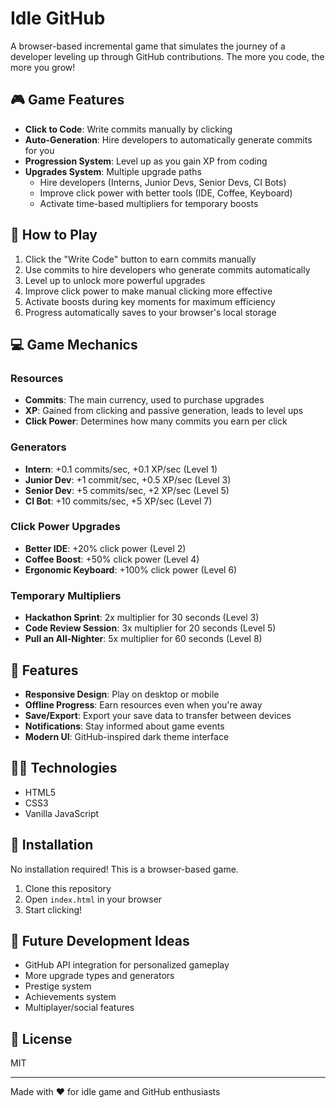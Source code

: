 # Idle GitHub

A browser-based incremental game that simulates the journey of a developer leveling up through GitHub contributions. The more you code, the more you grow!

## 🎮 Game Features

- **Click to Code**: Write commits manually by clicking
- **Auto-Generation**: Hire developers to automatically generate commits for you
- **Progression System**: Level up as you gain XP from coding
- **Upgrades System**: Multiple upgrade paths
  - Hire developers (Interns, Junior Devs, Senior Devs, CI Bots)
  - Improve click power with better tools (IDE, Coffee, Keyboard)
  - Activate time-based multipliers for temporary boosts

## 🚀 How to Play

1. Click the "Write Code" button to earn commits manually
2. Use commits to hire developers who generate commits automatically
3. Level up to unlock more powerful upgrades
4. Improve click power to make manual clicking more effective
5. Activate boosts during key moments for maximum efficiency
6. Progress automatically saves to your browser's local storage

## 💻 Game Mechanics

### Resources
- **Commits**: The main currency, used to purchase upgrades
- **XP**: Gained from clicking and passive generation, leads to level ups
- **Click Power**: Determines how many commits you earn per click

### Generators
- **Intern**: +0.1 commits/sec, +0.1 XP/sec (Level 1)
- **Junior Dev**: +1 commit/sec, +0.5 XP/sec (Level 3)
- **Senior Dev**: +5 commits/sec, +2 XP/sec (Level 5)
- **CI Bot**: +10 commits/sec, +5 XP/sec (Level 7)

### Click Power Upgrades
- **Better IDE**: +20% click power (Level 2)
- **Coffee Boost**: +50% click power (Level 4)
- **Ergonomic Keyboard**: +100% click power (Level 6)

### Temporary Multipliers
- **Hackathon Sprint**: 2x multiplier for 30 seconds (Level 3)
- **Code Review Session**: 3x multiplier for 20 seconds (Level 5)
- **Pull an All-Nighter**: 5x multiplier for 60 seconds (Level 8)

## 📱 Features

- **Responsive Design**: Play on desktop or mobile
- **Offline Progress**: Earn resources even when you're away
- **Save/Export**: Export your save data to transfer between devices
- **Notifications**: Stay informed about game events
- **Modern UI**: GitHub-inspired dark theme interface

## 🧑‍💻 Technologies

- HTML5
- CSS3
- Vanilla JavaScript

## 🔧 Installation

No installation required! This is a browser-based game.

1. Clone this repository
2. Open `index.html` in your browser
3. Start clicking!

## 🔄 Future Development Ideas

- GitHub API integration for personalized gameplay
- More upgrade types and generators
- Prestige system
- Achievements system
- Multiplayer/social features

## 📄 License

MIT

---

Made with ❤️ for idle game and GitHub enthusiasts 